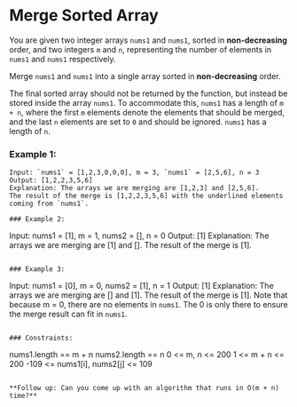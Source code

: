 # Merge Sorted Array

You are given two integer arrays `nums1` and `nums1`, sorted in **non-decreasing** order, and two integers `m` and `n`, representing the number of elements in `nums1` and `nums1` respectively.

Merge `nums1` and `nums1` into a single array sorted in **non-decreasing** order.

The final sorted array should not be returned by the function, but instead be stored inside the array `nums1`. To accommodate this, `nums1` has a length of `m + n`, where the first `m` elements denote the elements that should be merged, and the last `n` elements are set to `0` and should be ignored. `nums1` has a length of `n`.

 

### Example 1:
```
Input: `nums1` = [1,2,3,0,0,0], m = 3, `nums1` = [2,5,6], n = 3
Output: [1,2,2,3,5,6]
Explanation: The arrays we are merging are [1,2,3] and [2,5,6].
The result of the merge is [1,2,2,3,5,6] with the underlined elements coming from `nums1`.

### Example 2:
```
Input: nums1 = [1], m = 1, nums2 = [], n = 0
Output: [1]
Explanation: The arrays we are merging are [1] and [].
The result of the merge is [1].
```

### Example 3:
```
Input: nums1 = [0], m = 0, nums2 = [1], n = 1
Output: [1]
Explanation: The arrays we are merging are [] and [1].
The result of the merge is [1].
Note that because m = 0, there are no elements in `nums1`. The 0 is only there to ensure the merge result can fit in `nums1`.
```

### Constraints:
```
nums1.length == m + n
nums2.length == n
0 <= m, n <= 200
1 <= m + n <= 200
-109 <= nums1[i], nums2[j] <= 109
```

**Follow up: Can you come up with an algorithm that runs in O(m + n) time?**
